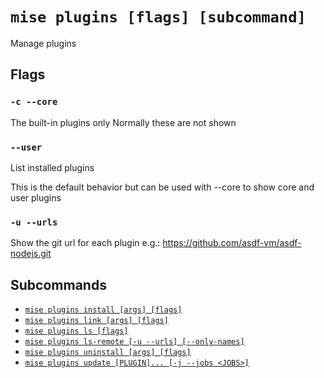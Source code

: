 # `mise plugins [flags] [subcommand]`

Manage plugins

## Flags

### `-c --core`

The built-in plugins only
Normally these are not shown

### `--user`

List installed plugins

This is the default behavior but can be used with --core
to show core and user plugins

### `-u --urls`

Show the git url for each plugin
e.g.: <https://github.com/asdf-vm/asdf-nodejs.git>

## Subcommands

* [`mise plugins install [args] [flags]`](/cli/plugins/install.md)
* [`mise plugins link [args] [flags]`](/cli/plugins/link.md)
* [`mise plugins ls [flags]`](/cli/plugins/ls.md)
* [`mise plugins ls-remote [-u --urls] [--only-names]`](/cli/plugins/ls-remote.md)
* [`mise plugins uninstall [args] [flags]`](/cli/plugins/uninstall.md)
* [`mise plugins update [PLUGIN]... [-j --jobs <JOBS>]`](/cli/plugins/update.md)
